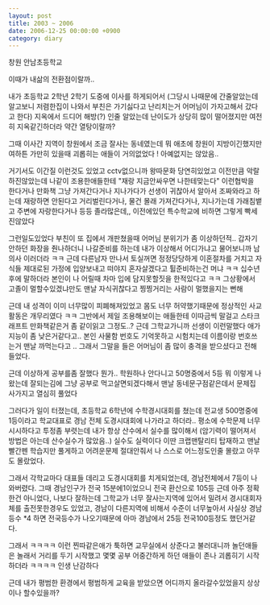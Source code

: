```yaml
---
layout: post
title: 2003 ~ 2006
date: 2006-12-25 00:00:00 +0900
category: diary
---
```

창원 안남초등학교


이때가 내삶의 전환점이랄까..

내가 초등학교 2학년 2학기 도중에 이사를 하게되어서 (그당시 나때문에 간줄알았는데 알고보니 저렴한집이 나와서 부친은 가기싫다고 난리치는거 어머님이 가자고해서 갔다고 한다) 지옥에서 드디어 해방(?) 인줄 알았는데 난이도가 상당히 많이 떨어졌지만 여전히 지옥같긴하더라 약간 열탕이랄까?

그때 이사간 지역이 창원에서 조금 잘사는 동네였는데 뭐 애초에 창원이 지방이긴했지만 여하튼 가만히 있을때 괴롭히는 애들이 거의없었다 ! 아예없지는 않았음..

거기서도 이간질 이런것도 있었고 cctv없으니까 왕따문화 당연히있었고
이전만큼 악랄하진않았는데 나같이 조용한애들한테 "재랑 지금안싸우면 나한테맞는다" 이런협박을 한다거나 만화책 그냥 가져간다거나 지나가다가 선생이 귀찮아서 알아서 조짜와라고 하는데 재랑하면 안된다고 거리벌린다거나, 물건 몰래 가져간다거나, 지나가는데 가래침뱉고 주변에 자랑한다거나 등등 졸라많은데,, 이전에있던 특수학교에 비하면 그렇게 빡세진않았다

그런일도있었다 부친이 또 집에서 개판쳤을때 어머님 분위기가 좀 이상하던적.. 갑자기 안하던 화장을 줜나하더니 나갈준비를 하는데 내가 이상해서 어디가냐고 물어보니까 남의사 이러더라 ㅋㅋ 근데 다른남자 만나서 토실꺼면 정정당당하게 이혼절차를 거치고 자식들 제대로된 가정에 입양보내고 떠야지 혼자살겠다고 튈준비하는건 머냐 ㅋㅋ 십수년후에 말하더라 본인이 나 어릴때 차마 입에 담지못할짓을 한적있다고 ㅋㅋ 그상황에서 고졸이 멀할수있겠냐만도 맨날 자식귀찮다고 찡찡거리는 사람이 멀했을지는 뻔해

근데 내 성격이 이미 너무많이 피폐해져있었고 몸도 너무 허약했기때문에 정상적인 사교활동은 개무리였다 ㅋㅋ 그반에서 제일 조용해보이는 애들한테 이따금씩 말걸고 스타크래프트 만화책같은거 좀 같이읽고 그정도..? 근데 그학교가니까 선생이 이런말했다 애가 지능이 좀 낮은거같다고.. 본인 사물함 번호도 기억못하고 시험치는데 이름이랑 번호쓰는거 맨날 까먹는다고 .. 그래서 그말을 들은 어머님이 좀 많이 충격을 받으셨다고 전해들었다. 

근데 이상하게 공부를좀 잘했다 뭔가.. 학원하나 안다니고 50명중에서 5등 뭐 이렇게 나왔는데 잘되는김에 그냥 공부로 먹고살면되겠다해서 맨날 동네문구점같은데서 문제집 사가지고 열심히 풀었다

그러다가 일이 터졌는데, 초등학교 6학년에 수학경시대회를 쳤는데 전교생 500명중에 1등이라고 학교대표로 경남 전체 도경시대회에 나가라고 하더라.. 평소에 수학문제 너무 시시하다고 투정좀 부렷는데 내가 항상 산수에서 실수를 많이해서 (암기력이 떨어져서 방법은 아는데 산수실수가 많았음..) 실수도 실력이다 이딴 크랩맨탈리티 탑재하고 맨날 빨간펜 학습지만 풀게하고 어려운문제 절대안줘서 나 스스로 어느정도인줄 몰랐고 아무도 몰랐었다.

그래서 각학교마다 대표들 데리고 도경시대회를 치게되었는데, 경남전체에서 7등이 나와버렸다.
그때 경남인구가 전국 15분에1이었으니 전국 환산으로 105등 
근데 아주 정확한건 아니었다, 나보다 잘하는데 그학교가 너무 잘사는지역에 있어서 밀려서 경시대회자체를 출전못한경우도 있었고, 경남이 다른지역에 비해서 수준이 너무높아서 사실상 경남등수 *4 하면 전국등수가 나오기때문에 아마 경남에서 25등 전국100등정도 했던거같다.

그래서 ㅋㅋㅋㅋ 이런 찐따같은애가 툭하면 교무실에서 상준다고 불러대니까 놀던애들은 놀래서 거리를 두기 시작했고 몇몇 공부 어중간하게 하던 애들이 존나 괴롭히기 시작하더라 ㅋㅋㅋㅋ 인생 난감하다

근데 내가 평범한 환경에서 평범하게 교육을 받았으면 어디까지 올라갈수있었을지 상상이나 할수있을까? 


